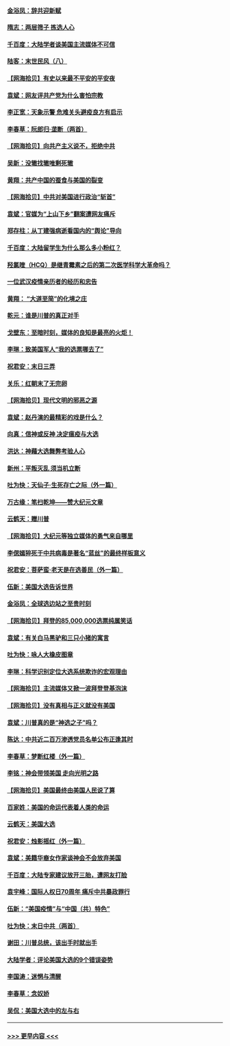 #### [金浴凤：辞共迎新赋](../pages/nsc993/n12653369.md?t=12301502) 
#### [隋志：两层筛子 拣选人心](../pages/nsc993/n12653341.md?t=12301502) 
#### [千百度：大陆学者谈美国主流媒体不可信](../pages/nsc993/n12651269.md?t=12301502) 
#### [陆客：末世民风（八）](../pages/nsc993/n12648233.md?t=12301502) 
#### [【网海拾贝】有史以来最不平安的平安夜](../pages/nsc993/n12647164.md?t=12301502) 
#### [袁斌：网友评共产党为什么害怕宗教](../pages/nsc993/n12647003.md?t=12301502) 
#### [李正宽：天象示警 危难关头避疫良方有启示](../pages/nsc993/n12646262.md?t=12301502) 
#### [李春草：阮郎归‧垄断（两首）](../pages/nsc993/n12646302.md?t=12301502) 
#### [【网海拾贝】向共产主义说不，拒绝中共](../pages/nsc993/n12645941.md?t=12301502) 
#### [吴新：没辙找辙唯剩死辙](../pages/nsc993/n12643919.md?t=12301502) 
#### [黄翔：共产中国的蚕食与美国的裂变](../pages/nsc993/n12643727.md?t=12301502) 
#### [【网海拾贝】中共对美国进行政治“斩首”](../pages/nsc993/n12642290.md?t=12301502) 
#### [袁斌：官媒为“上山下乡”翻案遭网友痛斥](../pages/nsc993/n12642071.md?t=12301502) 
#### [郑存柱：从丁建强病逝看国内的“舆论”导向](../pages/nsc993/n12640944.md?t=12301502) 
#### [千百度：大陆留学生为什么那么多小粉红？](../pages/nsc993/n12639306.md?t=12301502) 
#### [羟氯喹（HCQ）是继青霉素之后的第二次医学科学大革命吗？](../pages/nsc993/n12638564.md?t=12301502) 
#### [一位武汉疫情亲历者的经历和忠告](../pages/nsc993/n12639029.md?t=12301502) 
#### [黄翔： “大道至简”的化境之庄](../pages/nsc993/n12637541.md?t=12301502) 
#### [乾元：谁是川普的真正对手](../pages/nsc993/n12637090.md?t=12301502) 
#### [戈壁东：至暗时刻，媒体的良知是最亮的火炬！](../pages/nsc993/n12637042.md?t=12301502) 
#### [李琳：致美国军人“我的选票哪去了”](../pages/nsc993/n12635351.md?t=12301502) 
#### [祝君安：末日三弄](../pages/nsc993/n12635324.md?t=12301502) 
#### [关乐：红朝末了无完卵](../pages/nsc993/n12635315.md?t=12301502) 
#### [【网海拾贝】现代文明的邪恶之源](../pages/nsc993/n12634425.md?t=12301502) 
#### [袁斌：赵丹演的最精彩的戏是什么？](../pages/nsc993/n12633316.md?t=12301502) 
#### [向真：信神或反神 决定瘟疫与大选](../pages/nsc993/n12632710.md?t=12301502) 
#### [洪达：神藉大选舞弊考验人心](../pages/nsc993/n12631962.md?t=12301502) 
#### [新州：平叛灭乱  须当机立断](../pages/nsc993/n12631946.md?t=12301502) 
#### [吐为快：天仙子‧生死存亡之际（外一篇）](../pages/nsc993/n12631927.md?t=12301502) 
#### [万古缘：笔扫乾坤——赞大纪元文章](../pages/nsc993/n12631922.md?t=12301502) 
#### [云鹤天：赠川普](../pages/nsc993/n12631823.md?t=12301502) 
#### [【网海拾贝】大纪元等独立媒体的勇气来自哪里](../pages/nsc993/n12629961.md?t=12301502) 
#### [李偲嫣猝死于中共病毒是著名“蓝丝”的最终样板意义](../pages/nsc993/n12628812.md?t=12301502) 
#### [祝君安：菩萨蛮·老天是在选善民（外一篇）](../pages/nsc993/n12628793.md?t=12301502) 
#### [伍新：美国大选告诉世界](../pages/nsc993/n12628768.md?t=12301502) 
#### [金浴凤：全球选边站之至贵时刻](../pages/nsc993/n12627318.md?t=12301502) 
#### [【网海拾贝】拜登的85,000,000选票纯属笑话](../pages/nsc993/n12626569.md?t=12301502) 
#### [袁斌：有关白马黑驴和三只小猪的寓言](../pages/nsc993/n12626198.md?t=12301502) 
#### [吐为快：咏人大橡皮图章](../pages/nsc993/n12624470.md?t=12301502) 
#### [李琳：科学识别定位大选系统欺诈的宏观理由](../pages/nsc993/n12624340.md?t=12301502) 
#### [【网海拾贝】主流媒体又掀一波拜登登基泡沫](../pages/nsc993/n12624000.md?t=12301502) 
#### [【网海拾贝】没有真相与正义就没有美国](../pages/nsc993/n12621885.md?t=12301502) 
#### [袁斌：川普真的是“神选之子”吗？](../pages/nsc993/n12621749.md?t=12301502) 
#### [陈达：中共近二百万渗透党员名单公布正逢其时](../pages/nsc993/n12620870.md?t=12301502) 
#### [李春草：梦断红楼（外一篇）](../pages/nsc993/n12619122.md?t=12301502) 
#### [李铭：神会带领美国 走向光明之路](../pages/nsc993/n12618584.md?t=12301502) 
#### [【网海拾贝】美国最终由美国人民说了算](../pages/nsc993/n12617255.md?t=12301502) 
#### [百家姓：美国的命运代表着人类的命运](../pages/nsc993/n12615838.md?t=12301502) 
#### [云鹤天：美国大选](../pages/nsc993/n12615994.md?t=12301502) 
#### [祝君安：烛影摇红（外一篇）](../pages/nsc993/n12615975.md?t=12301502) 
#### [袁斌：美籍华裔女作家谈神会不会放弃美国](../pages/nsc993/n12615263.md?t=12301502) 
#### [千百度：大陆专家建议放开三胎，遭网友打脸](../pages/nsc993/n12614456.md?t=12301502) 
#### [袁宇峰：国际人权日70周年 痛斥中共暴政罪行](../pages/nsc993/n12611965.md?t=12301502) 
#### [伍新：“美国疫情”与“中国（共）特色”](../pages/nsc993/n12611463.md?t=12301502) 
#### [吐为快：末日中共（两首）](../pages/nsc993/n12611461.md?t=12301502) 
#### [谢田：川普总统，该出手时就出手](../pages/nsc993/n12610905.md?t=12301502) 
#### [大陆学者：评论美国大选的9个错误姿势](../pages/nsc993/n12609586.md?t=12301502) 
#### [李国涛：迷惘与清醒](../pages/nsc993/n12607532.md?t=12301502) 
#### [李春草：念奴娇](../pages/nsc993/n12607083.md?t=12301502) 
#### [吴侃：美国大选中的左与右](../pages/nsc993/n12607054.md?t=12301502) 

----
#### [ >>> 更早内容 <<< ](../indexes/nsc993-earlier.md)
